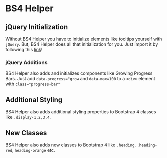 # BS4 Helper

## jQuery Initialization

Without BS4 Helper you have to initialize elements like tooltips yourself with `jQuery`. But, BS4 Helper does all that initialization for you. Just import it by following this [link](https://bhogi7589.github.io/bs4-helper)!

   ### jQuery Additions
   
   BS4 Helper also adds and initializes components like Growing Progress Bars. Just add `data-progress="grow` and `data-max=100` to a `<div>` element with `class="progress-bar"`

## Additional Styling

BS4 Helper also adds additional styling properties to Bootstrap 4 classes like `.display-1,2,3,4`.

## New Classes

BS4 Helper also adds new classes to Bootstrap 4 like `.heading`, `.heading-red`, `heading-orange` etc.
